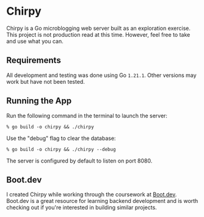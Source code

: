# Chirpy

Chirpy is a Go microblogging web server built as an exploration exercise. This project is not production read at this time. However, feel free to take and use what you can.

## Requirements

All development and testing was done using Go `1.21.1`. Other versions may work but have not been tested.

## Running the App

Run the following command in the terminal to launch the server:

```shell
% go build -o chirpy && ./chirpy
```

Use the "debug" flag to clear the database:

```shell
% go build -o chirpy && ./chirpy --debug
```

The server is configured by default to listen on port 8080.

## Boot.dev

I created Chirpy while working through the coursework at [Boot.dev](https://boot.dev). Boot.dev is a great resource for learning backend development and is worth checking out if you're interested in building similar projects.
